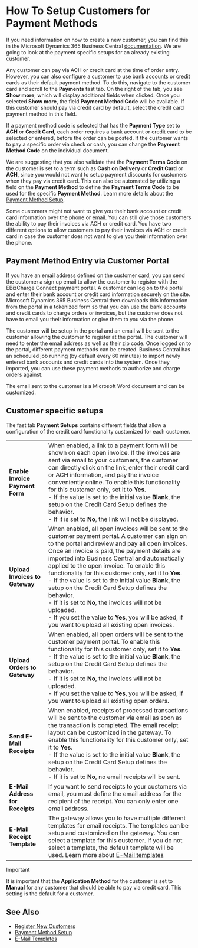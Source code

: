 # How To Setup Customers for Payment Methods

If you need information on how to create a new customer, you can find this in the Microsoft Dynamics 365 Business Central [documentation](https://docs.microsoft.com/en-US/dynamics365/financials/sales-how-register-new-customers). We are going to look at the payment specific setups for an already existing customer.

Any customer can pay via ACH or credit card at the time of order entry. However, you can also configure a customer to use bank accounts or credit cards as their default payment method. To do this, navigate to the customer card and scroll to the **Payments** fast tab. On the right of the tab, you see **Show more**, which will display additional fields when clicked. Once you selected **Show more**, the field **Payment Method Code** will be available. If this customer should pay via credit card by default, select the credit card payment method in this field.

If a payment method code is selected that has the **Payment Type** set to **ACH** or **Credit Card**, each order requires a bank account or credit card to be selected or entered, before the order can be posted. If the customer wants to pay a specific order via check or cash, you can change the **Payment Method Code** on the individual document.

We are suggesting that you also validate that the **Payment Terms Code** on the customer is set to a term such as **Cash on Delivery** or **Credit Card** or **ACH**, since you would not want to setup payment discounts for customers when they pay via credit card. This can also be automated by utilizing a field on the **Payment Method** to define the **Payment Terms Code** to be used for the specific **Payment Method**. Learn more details about the [Payment Method Setup](additional-setups.md#payment-method-setup).

Some customers might not want to give you their bank account or credit card information over the phone or email. You can still give those customers the ability to pay their invoices via ACH or credit card. You have two different options to allow customers to pay their invoices via ACH or credit card in case the customer does not want to give you their information over the phone.

## Payment Method Entry via Customer Portal

If you have an email address defined on the customer card, you can send the customer a sign up email to allow the customer to register with the EBizCharge Connect payment portal. A customer can log on to the portal and enter their bank account or credit card information securely on the site. Microsoft Dynamics 365 Business Central then downloads this information from the portal in a tokenized form so that you can use the bank accounts and credit cards to charge orders or invoices, but the customer does not have to email you their information or give them to you via the phone.

The customer will be setup in the portal and an email will be sent to the customer allowing the customer to register at the portal. The customer will need to enter the email address as well as their zip code. Once logged on to the portal, different payment methods can be created. Business Central has an scheduled job running (by default every 60 minutes) to import newly entered bank accounts and credit cards into the system. Once they imported, you can use these payment methods to authorize and charge orders against.

The email sent to the customer is a Microsoft Word document and can be customized. <!-- Learn more about [Customizing Sign up Email](how-to-customize-signup-email.md). -->

## Customer specific setups

The fast tab **Payment Setups** contains different fields that allow a configuration of the credit card functionality customized for each customer. 

|                                 |                                                                                                                          |
|---------------------------------|--------------------------------------------------------------------------------------------------------------------------|
| **Enable Invoice Payment Form** | When enabled, a link to a payment form will be shown on each open invoice. If the invoices are sent via email to your customers, the customer can directly click on the link, enter their credit card or ACH information, and pay the invoice conveniently online. To enable this functionality for this customer only, set it to **Yes**.<br>- If the value is set to the initial value **Blank**, the setup on the Credit Card Setup defines the behavior.<br>- If it is set to **No**, the link will not be displayed. |
| **Upload Invoices to Gateway**  | When enabled, all open invoices will be sent to the customer payment portal. A customer can sign on to the portal and review and pay all open invoices. Once an invoice is paid, the payment details are imported into Business Central and automatically applied to the open invoice. To enable this functionality for this customer only, set it to **Yes**.<br>- If the value is set to the initial value **Blank**, the setup on the Credit Card Setup defines the behavior.<br>- If it is set to **No**, the invoices will not be uploaded.<br>- If you set the value to **Yes**, you will be asked, if you want to upload all existing open invoices. |
| **Upload Orders to Gateway**   | When enabled, all open orders will be sent to the customer payment portal. To enable this functionality for this customer only, set it to **Yes**.<br>- If the value is set to the initial value **Blank**, the setup on the Credit Card Setup defines the behavior.<br>- If it is set to **No**, the invoices will not be uploaded.<br>- If you set the value to **Yes**, you will be asked, if you want to upload all existing open orders. |
| **Send E-Mail Receipts**        | When enabled, receipts of processed transactions will be sent to the customer via email as soon as the transaction is completed. The email receipt layout can be customized in the gateway. To enable this functionality for this customer only, set it to **Yes**.<br>- If the value is set to the initial value **Blank**, the setup on the Credit Card Setup defines the behavior.<br>- If it is set to **No**, no email receipts will be sent. |
| **E-Mail Address for Receipts** | If you want to send receipts to your customers via email, you must define the email address for the recipient of the receipt. You can only enter one email address. |
| **E-Mail Receipt Template**     | The gateway allows you to have multiple different templates for email receipts. The templates can be setup and customized on the gateway. You can select a template for this customer. If you do not select a template, the default template will be used. Learn more about [E-Mail templates](page-credit-card-email-receipts.md) |

> [!IMPORTANT]
> It is important that the **Application Method** for the customer is set to **Manual** for any customer that should be able to pay via credit card. This setting is the default for a customer.

## See Also

- [Register New Customers](https://docs.microsoft.com/en-US/dynamics365/financials/sales-how-register-new-customers)
- [Payment Method Setup](additional-setups.md#payment-method-setup)
- [E-Mail Templates](page-credit-card-email-receipts.md)
<!-- - [Customizing Sign up Email](how-to-customize-signup-email.md) -->
